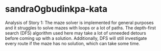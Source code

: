 # sandraOgbudinkpa-kata

Analysis of Story 1: 
The maze solver is implemented for general purposes and it struggles to solve mazes with loops or a lot of paths. The depth-first search (DFS) algorithm used here may take a lot of unneeded detours before coming up with a solution. Additionally, DFS will still investigate every route if the maze has no solution, which can take some time.